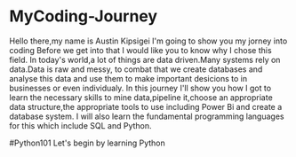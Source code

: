 # MyCoding-Journey
Hello there,my name is Austin Kipsigei I'm going to show you my jorney into coding 
Before we get into that I would like you to know why I chose this field.
In today's world,a lot of things are data driven.Many systems rely on data.Data is raw and messy,
to combat that we create databases and analyse this data and use them to make important desicions to in businesses or even individualy.
In this journey I'll show you how I got to learn the necessary skills to mine data,pipeline it,choose an appropriate data structure,the appropriate tools to use including Power Bi and create a database system.
I will also learn the fundamental programming languages for this which include SQL and Python.
              
#Python101
Let's begin by learning Python              
 

